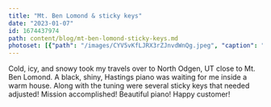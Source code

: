 ```yaml
---
title: "Mt. Ben Lomond & sticky keys"
date: "2023-01-07"
id: 1674437974
path: content/blog/mt-ben-lomond-sticky-keys.md
photoset: [{"path": "/images/CYV5vKfLJRX3rZJnvdWnQg.jpeg", "caption": "Ben Lomond Peak, No. Odgen, UT", "thumbnail": "True"}, {"path": "/images/Z5eEEUC2YrFzuo8bwiazCW.jpeg", "caption": "Sticky keys"}, {"path": "/images/frnzs4YjjB7RtG3wq4wtJ2.jpeg", "caption": "Tuning on beautiful Hastings console", "thumbnail": "False"}]
---
```

Cold, icy, and snowy took my travels over to North Odgen, UT close to Mt. Ben Lomond. A black, shiny,  Hastings piano was waiting for me inside a warm house.  Along with the tuning were several sticky keys that needed adjusted! Mission accomplished! Beautiful piano! Happy customer!
